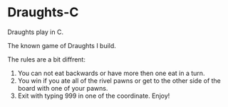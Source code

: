 # Draughts-C
Draughts play in C.

The known game of Draughts I build.

The rules are a bit diffrent:
1) You can not eat backwards or have more then one eat in a turn.
2) You win if you ate all of the rivel pawns or get to the other side of the board with one of your pawns.
3) Exit with typing 999 in one of the coordinate.
Enjoy!

